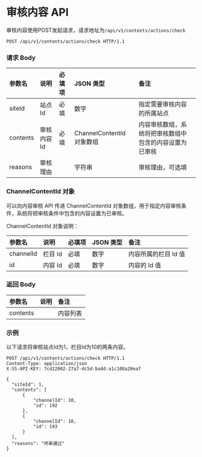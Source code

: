 # 审核内容 API

审核内容使用POST发起请求，请求地址为`/api/v1/contents/actions/check`

```
POST /api/v1/contents/actions/check HTTP/1.1
```

### 请求 Body

| 参数名 | 说明 | 必填项 | JSON 类型 | 备注 |
| :----- | :----- | :----- | :----- | :----- |
|siteId	|站点 Id	|必填	|数字	|指定需要审核内容的所属站点|
|contents	|审核内容 Id	|必填	|ChannelContentId 对象数组	|内容审核数组，系统将把审核数组中包含的内容设置为已审核|
|reasons	|审核理由|		|字符串	|审核理由，可选填|

### ChannelContentId 对象

可以向内容审核 API 传递 ChannelContentId 对象数组，用于指定内容审核条件，系统将把审核条件中包含的内容设置为已审核。

ChannelContentId 对象说明：

| 参数名 | 说明 | 必填项 | JSON 类型 | 备注 |
| :----- | :----- | :----- | :----- | :----- |
|channelId	|栏目 Id	|必填	|数字|	内容所属的栏目 Id 值|
|id	|内容 Id	|必填	|数字	|内容的 Id 值|

### 返回 Body

| 参数名 | 说明 | 备注 |
| :----- | :----- | :----- |
|contents|	|内容列表|	Content 列表，代表已审核的内容数组|

### 示例

以下请求将审核站点Id为1，栏目Id为10的两条内容。

```
POST /api/v1/contents/actions/check HTTP/1.1
Content-Type: application/json
X-SS-API-KEY: 7cd22002-27a7-4c5d-ba4d-a1c108a20eaf

{
  "siteId": 1,
  "contents": [
      {
          "channelId": 10,
          "id": 192
      },
      {
          "channelId": 10,
          "id": 193
      }
  ],
  "reasons": "终审通过"
}
```